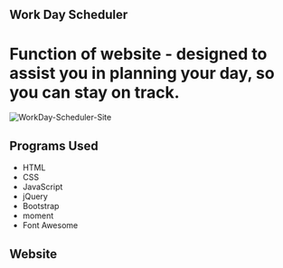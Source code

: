 ## Work Day Scheduler

# Function of website - designed to assist you in planning your day, so you can stay on track.

![WorkDay-Scheduler-Site](https://user-images.githubusercontent.com/87405768/132147709-d6a1dfc1-2db3-4603-b09b-f9138b851285.jpeg)

## Programs Used
* HTML
* CSS
* JavaScript
* jQuery
* Bootstrap
* moment
* Font Awesome

## Website




